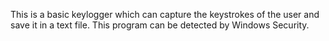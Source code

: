 This is a basic keylogger which can capture the keystrokes of the user and save it in a text file. This program can be detected by Windows Security.

